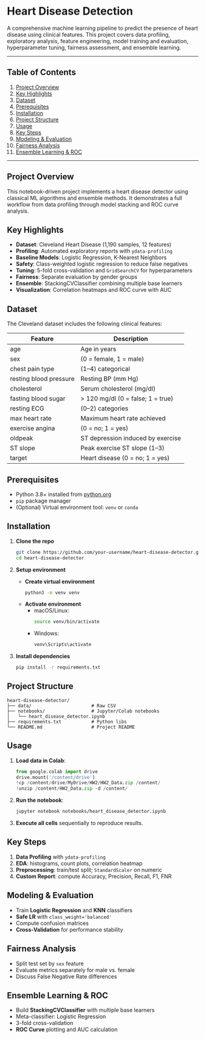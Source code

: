 
# Heart Disease Detection

A comprehensive machine learning pipeline to predict the presence of heart disease using clinical features. This project covers data profiling, exploratory analysis, feature engineering, model training and evaluation, hyperparameter tuning, fairness assessment, and ensemble learning.

---

## Table of Contents
1. [Project Overview](#project-overview)
2. [Key Highlights](#key-highlights)
3. [Dataset](#dataset)
4. [Prerequisites](#prerequisites)
5. [Installation](#installation)
6. [Project Structure](#project-structure)
7. [Usage](#usage)
8. [Key Steps](#key-steps)
9. [Modeling & Evaluation](#modeling--evaluation)
10. [Fairness Analysis](#fairness-analysis)
11. [Ensemble Learning & ROC](#ensemble-learning--roc)

---

## Project Overview
This notebook-driven project implements a heart disease detector using classical ML algorithms and ensemble methods. It demonstrates a full workflow from data profiling through model stacking and ROC curve analysis.

## Key Highlights
- **Dataset**: Cleveland Heart Disease (1,190 samples, 12 features)
- **Profiling**: Automated exploratory reports with `ydata-profiling`
- **Baseline Models**: Logistic Regression, K-Nearest Neighbors
- **Safety**: Class-weighted logistic regression to reduce false negatives
- **Tuning**: 5-fold cross-validation and `GridSearchCV` for hyperparameters
- **Fairness**: Separate evaluation by gender groups
- **Ensemble**: StackingCVClassifier combining multiple base learners
- **Visualization**: Correlation heatmaps and ROC curve with AUC

## Dataset
The Cleveland dataset includes the following clinical features:

| Feature               | Description                         |
|-----------------------|-------------------------------------|
| age                   | Age in years                        |
| sex                   | (0 = female, 1 = male)              |
| chest pain type       | (1–4) categorical                   |
| resting blood pressure| Resting BP (mm Hg)                  |
| cholesterol           | Serum cholesterol (mg/dl)           |
| fasting blood sugar   | > 120 mg/dl (0 = false; 1 = true)   |
| resting ECG           | (0–2) categories                    |
| max heart rate        | Maximum heart rate achieved         |
| exercise angina       | (0 = no; 1 = yes)                   |
| oldpeak               | ST depression induced by exercise   |
| ST slope              | Peak exercise ST slope (1–3)        |
| target                | Heart disease (0 = no; 1 = yes)     |

## Prerequisites
- Python 3.8+ installed from [python.org](https://www.python.org)
- `pip` package manager
- (Optional) Virtual environment tool: `venv` or `conda`

## Installation
1. **Clone the repo**
   ```bash
   git clone https://github.com/your-username/heart-disease-detector.git
   cd heart-disease-detector
   ```

2. **Setup environment**
   - **Create virtual environment**
     ```bash
     python3 -m venv venv
     ```
   - **Activate environment**
     - macOS/Linux:
       ```bash
       source venv/bin/activate
       ```
     - Windows:
       ```bash
       venv\Scripts\activate
       ```

3. **Install dependencies**
   ```bash
   pip install -r requirements.txt
   ```

## Project Structure

```text
heart-disease-detector/
├── data/                      # Raw CSV
├── notebooks/                 # Jupyter/Colab notebooks
│   └── heart_disease_detector.ipynb
├── requirements.txt           # Python libs
└── README.md                  # Project README
```

## Usage

1. **Load data in Colab**:
   ```python
   from google.colab import drive
   drive.mount('/content/drive')
   !cp /content/drive/MyDrive/HW2/HW2_Data.zip /content/
   !unzip /content/HW2_Data.zip -d /content/
   ```
2. **Run the notebook**:
   ```bash
   jupyter notebook notebooks/heart_disease_detector.ipynb
   ```
3. **Execute all cells** sequentially to reproduce results.

## Key Steps

1. **Data Profiling** with `ydata-profiling`
2. **EDA**: histograms, count plots, correlation heatmap
3. **Preprocessing**: train/test split; `StandardScaler` on numeric
4. **Custom Report**: compute Accuracy, Precision, Recall, F1, FNR

## Modeling & Evaluation

- Train **Logistic Regression** and **KNN** classifiers
- **Safe LR** with `class_weight='balanced'`
- Compute confusion matrices
- **Cross-Validation** for performance stability

## Fairness Analysis

- Split test set by `sex` feature
- Evaluate metrics separately for male vs. female
- Discuss False Negative Rate differences

## Ensemble Learning & ROC

- Build **StackingCVClassifier** with multiple base learners
- Meta-classifier: Logistic Regression
- 3-fold cross-validation
- **ROC Curve** plotting and AUC calculation
